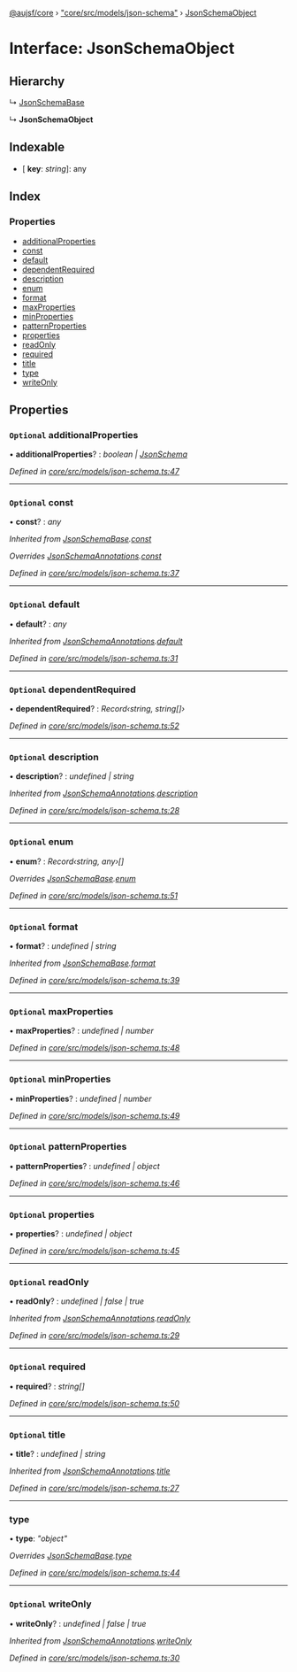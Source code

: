 [@aujsf/core](../README.md) › ["core/src/models/json-schema"](../modules/_core_src_models_json_schema_.md) › [JsonSchemaObject](_core_src_models_json_schema_.jsonschemaobject.md)

# Interface: JsonSchemaObject

## Hierarchy

  ↳ [JsonSchemaBase](_core_src_models_json_schema_.jsonschemabase.md)

  ↳ **JsonSchemaObject**

## Indexable

* \[ **key**: *string*\]: any

## Index

### Properties

* [additionalProperties](_core_src_models_json_schema_.jsonschemaobject.md#optional-additionalproperties)
* [const](_core_src_models_json_schema_.jsonschemaobject.md#optional-const)
* [default](_core_src_models_json_schema_.jsonschemaobject.md#optional-default)
* [dependentRequired](_core_src_models_json_schema_.jsonschemaobject.md#optional-dependentrequired)
* [description](_core_src_models_json_schema_.jsonschemaobject.md#optional-description)
* [enum](_core_src_models_json_schema_.jsonschemaobject.md#optional-enum)
* [format](_core_src_models_json_schema_.jsonschemaobject.md#optional-format)
* [maxProperties](_core_src_models_json_schema_.jsonschemaobject.md#optional-maxproperties)
* [minProperties](_core_src_models_json_schema_.jsonschemaobject.md#optional-minproperties)
* [patternProperties](_core_src_models_json_schema_.jsonschemaobject.md#optional-patternproperties)
* [properties](_core_src_models_json_schema_.jsonschemaobject.md#optional-properties)
* [readOnly](_core_src_models_json_schema_.jsonschemaobject.md#optional-readonly)
* [required](_core_src_models_json_schema_.jsonschemaobject.md#optional-required)
* [title](_core_src_models_json_schema_.jsonschemaobject.md#optional-title)
* [type](_core_src_models_json_schema_.jsonschemaobject.md#type)
* [writeOnly](_core_src_models_json_schema_.jsonschemaobject.md#optional-writeonly)

## Properties

### `Optional` additionalProperties

• **additionalProperties**? : *boolean | [JsonSchema](../modules/_core_src_models_json_schema_.md#jsonschema)*

*Defined in [core/src/models/json-schema.ts:47](https://github.com/jbockle/au-jsonschema-form/blob/ffdfbe8/packages/core/src/models/json-schema.ts#L47)*

___

### `Optional` const

• **const**? : *any*

*Inherited from [JsonSchemaBase](_core_src_models_json_schema_.jsonschemabase.md).[const](_core_src_models_json_schema_.jsonschemabase.md#optional-const)*

*Overrides [JsonSchemaAnnotations](_core_src_models_json_schema_.jsonschemaannotations.md).[const](_core_src_models_json_schema_.jsonschemaannotations.md#optional-const)*

*Defined in [core/src/models/json-schema.ts:37](https://github.com/jbockle/au-jsonschema-form/blob/ffdfbe8/packages/core/src/models/json-schema.ts#L37)*

___

### `Optional` default

• **default**? : *any*

*Inherited from [JsonSchemaAnnotations](_core_src_models_json_schema_.jsonschemaannotations.md).[default](_core_src_models_json_schema_.jsonschemaannotations.md#optional-default)*

*Defined in [core/src/models/json-schema.ts:31](https://github.com/jbockle/au-jsonschema-form/blob/ffdfbe8/packages/core/src/models/json-schema.ts#L31)*

___

### `Optional` dependentRequired

• **dependentRequired**? : *Record‹string, string[]›*

*Defined in [core/src/models/json-schema.ts:52](https://github.com/jbockle/au-jsonschema-form/blob/ffdfbe8/packages/core/src/models/json-schema.ts#L52)*

___

### `Optional` description

• **description**? : *undefined | string*

*Inherited from [JsonSchemaAnnotations](_core_src_models_json_schema_.jsonschemaannotations.md).[description](_core_src_models_json_schema_.jsonschemaannotations.md#optional-description)*

*Defined in [core/src/models/json-schema.ts:28](https://github.com/jbockle/au-jsonschema-form/blob/ffdfbe8/packages/core/src/models/json-schema.ts#L28)*

___

### `Optional` enum

• **enum**? : *Record‹string, any›[]*

*Overrides [JsonSchemaBase](_core_src_models_json_schema_.jsonschemabase.md).[enum](_core_src_models_json_schema_.jsonschemabase.md#optional-enum)*

*Defined in [core/src/models/json-schema.ts:51](https://github.com/jbockle/au-jsonschema-form/blob/ffdfbe8/packages/core/src/models/json-schema.ts#L51)*

___

### `Optional` format

• **format**? : *undefined | string*

*Inherited from [JsonSchemaBase](_core_src_models_json_schema_.jsonschemabase.md).[format](_core_src_models_json_schema_.jsonschemabase.md#optional-format)*

*Defined in [core/src/models/json-schema.ts:39](https://github.com/jbockle/au-jsonschema-form/blob/ffdfbe8/packages/core/src/models/json-schema.ts#L39)*

___

### `Optional` maxProperties

• **maxProperties**? : *undefined | number*

*Defined in [core/src/models/json-schema.ts:48](https://github.com/jbockle/au-jsonschema-form/blob/ffdfbe8/packages/core/src/models/json-schema.ts#L48)*

___

### `Optional` minProperties

• **minProperties**? : *undefined | number*

*Defined in [core/src/models/json-schema.ts:49](https://github.com/jbockle/au-jsonschema-form/blob/ffdfbe8/packages/core/src/models/json-schema.ts#L49)*

___

### `Optional` patternProperties

• **patternProperties**? : *undefined | object*

*Defined in [core/src/models/json-schema.ts:46](https://github.com/jbockle/au-jsonschema-form/blob/ffdfbe8/packages/core/src/models/json-schema.ts#L46)*

___

### `Optional` properties

• **properties**? : *undefined | object*

*Defined in [core/src/models/json-schema.ts:45](https://github.com/jbockle/au-jsonschema-form/blob/ffdfbe8/packages/core/src/models/json-schema.ts#L45)*

___

### `Optional` readOnly

• **readOnly**? : *undefined | false | true*

*Inherited from [JsonSchemaAnnotations](_core_src_models_json_schema_.jsonschemaannotations.md).[readOnly](_core_src_models_json_schema_.jsonschemaannotations.md#optional-readonly)*

*Defined in [core/src/models/json-schema.ts:29](https://github.com/jbockle/au-jsonschema-form/blob/ffdfbe8/packages/core/src/models/json-schema.ts#L29)*

___

### `Optional` required

• **required**? : *string[]*

*Defined in [core/src/models/json-schema.ts:50](https://github.com/jbockle/au-jsonschema-form/blob/ffdfbe8/packages/core/src/models/json-schema.ts#L50)*

___

### `Optional` title

• **title**? : *undefined | string*

*Inherited from [JsonSchemaAnnotations](_core_src_models_json_schema_.jsonschemaannotations.md).[title](_core_src_models_json_schema_.jsonschemaannotations.md#optional-title)*

*Defined in [core/src/models/json-schema.ts:27](https://github.com/jbockle/au-jsonschema-form/blob/ffdfbe8/packages/core/src/models/json-schema.ts#L27)*

___

###  type

• **type**: *"object"*

*Overrides [JsonSchemaBase](_core_src_models_json_schema_.jsonschemabase.md).[type](_core_src_models_json_schema_.jsonschemabase.md#optional-type)*

*Defined in [core/src/models/json-schema.ts:44](https://github.com/jbockle/au-jsonschema-form/blob/ffdfbe8/packages/core/src/models/json-schema.ts#L44)*

___

### `Optional` writeOnly

• **writeOnly**? : *undefined | false | true*

*Inherited from [JsonSchemaAnnotations](_core_src_models_json_schema_.jsonschemaannotations.md).[writeOnly](_core_src_models_json_schema_.jsonschemaannotations.md#optional-writeonly)*

*Defined in [core/src/models/json-schema.ts:30](https://github.com/jbockle/au-jsonschema-form/blob/ffdfbe8/packages/core/src/models/json-schema.ts#L30)*
